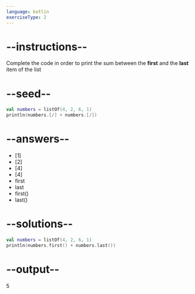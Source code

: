 ```yaml
---
language: kotlin
exerciseType: 2
---
```


# --instructions--

Complete the code in order to print the sum between the **first** and the **last** item of the list

# --seed--

```kotlin
val numbers = listOf(4, 2, 6, 1)
println(numbers.[/] + numbers.[/])
```

# --answers--

- [1]
- [2]
- [4]
- [4]
- first
- last
- first()
- last()

# --solutions--

```kotlin
val numbers = listOf(4, 2, 6, 1)
println(numbers.first() + numbers.last())
```

# --output--

5
